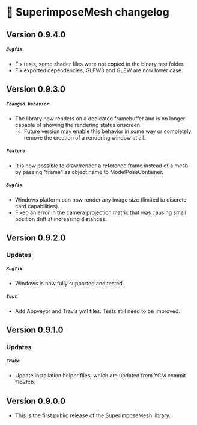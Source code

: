 # 📜 SuperimposeMesh changelog

## Version 0.9.4.0
##### `Bugfix`
 - Fix tests, some shader files were not copied in the binary test folder.
 - Fix exported dependencies, GLFW3 and GLEW are now lower case.


## Version 0.9.3.0
##### `Changed behavior`
 - The library now renders on a dedicated framebuffer and is no longer capable of showing the rendering status onscreen.
   - Future version may enable this behavior in some way or completely remove the creation of a rendering window at all.

##### `Feature`
 - It is now possible to draw/render a reference frame instead of a mesh by passing "frame" as object name to ModelPoseContainer.

##### `Bugfix`
 - Windows platform can now render any image size (limited to discrete card capabilities).
 - Fixed an error in the camera projection matrix that was causing small position drift at increasing distances.

## Version 0.9.2.0

### Updates
##### `Bugfix`
 - Windows is now fully supported and tested.

##### `Test`
 - Add Appveyor and Travis yml files. Tests still need to be improved.


## Version 0.9.1.0

### Updates
##### `CMake`
 - Update installation helper files, which are updated from YCM commit f162fcb.


## Version 0.9.0.0

 - This is the first public release of the SuperimposeMesh library.
